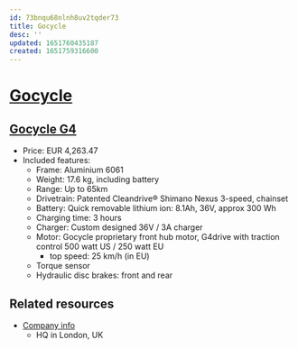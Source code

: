 ```yaml
---
id: 73bnqu68nlnh8uv2tqder73
title: Gocycle
desc: ''
updated: 1651760435187
created: 1651759316600
---
```

# [Gocycle](https://gocycle.com/?noredirect=true#intro)

## [Gocycle G4](https://gocycle.com/eu/webstore/gocycles/gocycle-g4/)

- Price: EUR 4,263.47
- Included features:
    - Frame: Aluminium 6061
    - Weight: 17.6 kg, including battery
    - Range: Up to 65km
    - Drivetrain: Patented Cleandrive® Shimano Nexus 3-speed, chainset
    - Battery: Quick removable lithium ion: 8.1Ah, 36V, approx 300 Wh
    - Charging time: 3 hours
    - Charger: Custom designed 36V / 3A charger
    - Motor: Gocycle proprietary front hub motor, G4drive with traction control 500 watt US / 250 watt EU
        - top speed: 25 km/h (in EU)
    - Torque sensor
    - Hydraulic disc brakes: front and rear

## Related resources

- [Company info](https://gocycle.com/about/)
    - HQ in London, UK